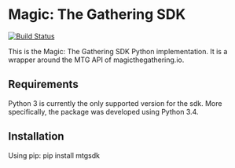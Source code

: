 # Magic: The Gathering SDK

[![Build Status](https://travis-ci.org/MagicTheGathering/mtg-sdk-python.svg?branch=master)](https://travis-ci.org/MagicTheGathering/mtg-sdk-python)

This is the Magic: The Gathering SDK Python implementation. It is a wrapper around the MTG API of magicthegathering.io.

## Requirements
Python 3 is currently the only supported version for the sdk. More specifically, the package was developed using Python 3.4.

## Installation

Using pip:
    pip install mtgsdk
